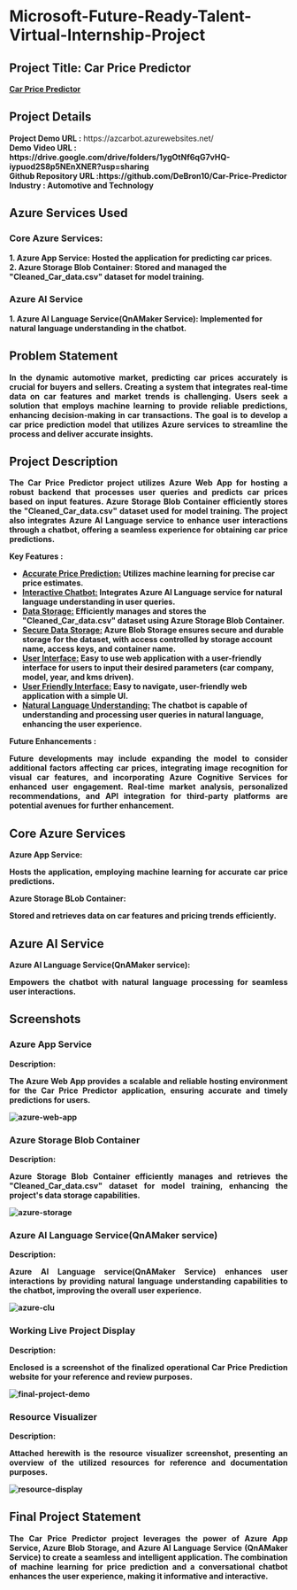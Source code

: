<h1>Microsoft-Future-Ready-Talent-Virtual-Internship-Project</h1>
<h2>Project Title: Car Price Predictor</h2>
<b><a href="https://azcarbot.azurewebsites.net/">Car Price Predictor</a></b>
<br>
<h2>Project Details</h2>
<b>Project Demo URL :</b> https://azcarbot.azurewebsites.net/ <br>
<b>Demo Video URL : https://drive.google.com/drive/folders/1ygOtNf6qG7vHQ-iypuod2S8p5NEnXNER?usp=sharing<br>
<b>Github Repository URL :</b>https://github.com/DeBron10/Car-Price-Predictor <br>
<b>Industry :</b> Automotive and Technology<br>

<h2>Azure Services Used</h2>
<h3>Core Azure Services:</h3>
1. Azure App Service: Hosted the application for predicting car prices.<br>
2. Azure Storage Blob Container: Stored and managed the "Cleaned_Car_data.csv" dataset for model training.<br>
<h3>Azure AI Service</h3> 
1. Azure AI Language Service(QnAMaker Service): Implemented for natural language understanding in the chatbot.<br>

<h2>Problem Statement</h2>
<p align="justify">In the dynamic automotive market, predicting car prices accurately is crucial for buyers and sellers. Creating a system that integrates real-time data on car features and market trends is challenging. Users seek a solution that employs machine learning to provide reliable predictions, enhancing decision-making in car transactions. The goal is to develop a car price prediction model that utilizes Azure services to streamline the process and deliver accurate insights.</p>

<h2>Project Description</h2>
<p align="justify">The Car Price Predictor project utilizes Azure Web App for hosting a robust backend that processes user queries and predicts car prices based on input features. Azure Storage Blob Container efficiently stores the "Cleaned_Car_data.csv" dataset used for model training. The project also integrates Azure AI Language service to enhance user interactions through a chatbot, offering a seamless experience for obtaining car price predictions.</p>

<b>Key Features :</b>

<ul>
    <li><u>Accurate Price Prediction:</u> Utilizes machine learning for precise car price estimates.</li>
    <li><u>Interactive Chatbot:</u> Integrates Azure AI Language service for natural language understanding in user queries.</li>
    <li><u>Data Storage:</u> Efficiently manages and stores the "Cleaned_Car_data.csv" dataset using Azure Storage Blob Container.</li>
    <li><u>Secure Data Storage:</u> Azure Blob Storage ensures secure and durable storage for the dataset, with access controlled by storage account name, access keys, and container name.</li>
    <li><u>User Interface:</u> Easy to use web application with a user-friendly interface for users to input their desired parameters (car company, model, year, and kms driven).</li>
    <li><u>User Friendly Interface:</u> Easy to navigate, user-friendly web application with a simple UI.</li>
    <li><u>Natural Language Understanding:</u> The chatbot is capable of understanding and processing user queries in natural language, enhancing the user experience.</li>
</ul>

<b>Future Enhancements :</b><br>

<p align="justify">Future developments may include expanding the model to consider additional factors affecting car prices, integrating image recognition for visual car features, and incorporating Azure Cognitive Services for enhanced user engagement. Real-time market analysis, personalized recommendations, and API integration for third-party platforms are potential avenues for further enhancement.</p>

<h2>Core Azure Services</h2>
<b>Azure App Service:</b><br><p align="justify">Hosts the application, employing machine learning for accurate car price predictions.</p>
<b>Azure Storage BLob Container:</b><br><p align="justify">Stored and retrieves data on car features and pricing trends efficiently.</p>

<h2>Azure AI Service</h2>
<b>Azure AI Language Service(QnAMaker service):</b><br><p align="justify">Empowers the chatbot with natural language processing for seamless user interactions.</p>

<h2>Screenshots</h2>

<h3>Azure App Service</h3>
<b>Description:</b><p align="justify">The Azure Web App provides a scalable and reliable hosting environment for the Car Price Predictor application, ensuring accurate and timely predictions for users.</p>
<img src="https://github.com/DeBron10/Car-Price-Predictor/blob/main/static/App%20service1.png" alt="azure-web-app"></img><br>

<h3>Azure Storage Blob Container</h3>
<b>Description:</b><p align="justify">Azure Storage Blob Container efficiently manages and retrieves the "Cleaned_Car_data.csv" dataset for model training, enhancing the project's data storage capabilities.</p>
<img src="https://github.com/DeBron10/Car-Price-Predictor/blob/main/static/csvstore.png" alt="azure-storage"></img><br>

<h3>Azure AI Language Service(QnAMaker service)</h3>
<b>Description:</b><p align="justify">Azure AI Language service(QnAMaker Service) enhances user interactions by providing natural language understanding capabilities to the chatbot, improving the overall user experience.</p>
<img src="https://github.com/DeBron10/Car-Price-Predictor/blob/main/static/Chatbot.png" alt="azure-clu"></img><br>

<h3>Working Live Project Display</h3>
<b>Description:</b><p align="justify">Enclosed is a screenshot of the finalized operational Car Price Prediction website for your reference and review purposes.</p>
<img src="https://github.com/DeBron10/Car-Price-Predictor/blob/main/static/Workingapp.png" alt="final-project-demo"></img>

<h3>Resource Visualizer</h3>
<b>Description:</b><p align="justify">Attached herewith is the resource visualizer screenshot, presenting an overview of the utilized resources for reference and documentation purposes.</p>
<img src="https://github.com/DeBron10/Car-Price-Predictor/blob/main/static/resourcevisualizer.png" alt="resource-display"></img>

<h2>Final Project Statement</h2>
<p align="justify">The Car Price Predictor project leverages the power of Azure App Service, Azure Blob Storage, and Azure AI Language Service (QnAMaker Service) to create a seamless and intelligent application. The combination of machine learning for price prediction and a conversational chatbot enhances the user experience, making it informative and interactive. </p>
